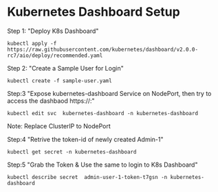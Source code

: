 # Kubernetes Dashboard Setup

Step 1: "Deploy K8s Dashboard" 
```
kubectl apply -f https://raw.githubusercontent.com/kubernetes/dashboard/v2.0.0-rc7/aio/deploy/recommended.yaml
```

Step 2: "Create a Sample User for Login"
```
kubectl create -f sample-user.yaml
```

Step:3 "Expose kubernetes-dashboard Service on NodePort, then try to access the dashbaod https://<node-ip>:<node-port>"
```
kubectl edit svc  kubernetes-dashboard -n kubernetes-dashboard  
```
Note: Replace ClusterIP to NodePort


Step:4 "Retrive the token-id of newly created Admin-1"
```
kubectl get secret -n kubernetes-dashboard
```

Step:5 "Grab the Token & Use the same to login to K8s Dashboard"
```
kubectl describe secret  admin-user-1-token-t7gsn -n kubernetes-dashboard
```
